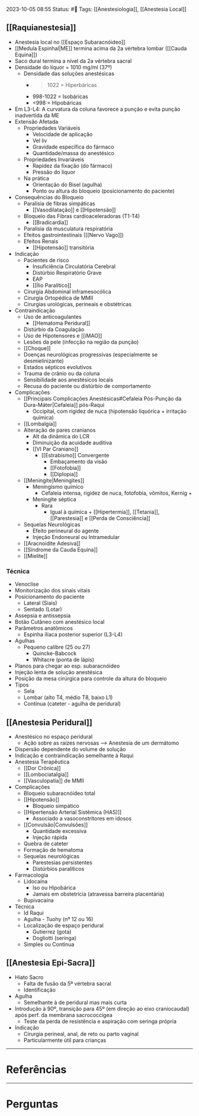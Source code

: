 2023-10-05 08:55
Status: #🌱 
Tags: [[Anestesiologia]], [[Anestesia Local]]
<br/>
## [[Raquianestesia]]
- Anestesia local no [[Espaço Subaracnóideo]]
- [[Medula Espinhal|ME]] termina  acima da 2a vértebra lombar ([[Cauda Equina]])
- Saco dural termina a nível da 2a vértebra sacral
- Densidade do líquor = 1010 mg/ml (37º)
	- Densidade das soluções anestésicas
		- >1022 = Hiperbáricas
		- 998-1022 = Isobáricas
		- <998 = Hipobáricas
- Em L3-L4: A curvatura da coluna favorece a punção e evita punção inadvertida da ME
- Extensão Afetada
	- Propriedades Variáveis
		- Velocidade de aplicação
		- Vel liv
		- Gravidade específica do fármaco
		- Quantidade/massa do anestésico
	- Propriedades Invariáveis
		- Rapidez da fixação (do fármaco)
		- Pressão do líquor
	- Na prática
		- Orientação do Bisel (agulha)
		- Ponto ou altura do bloqueio (posicionamento do paciente)
- Consequências do Bloqueio
	- Paralisia de fibras simpáticas
		- [[Vasodilatação]] e [[Hipotensão]]
	- Bloqueio das Fibras cardioaceleradoras (T1-T4)
		- [[Bradicardia]]
	- Paralisia da musculatura respiratória
	- Efeitos gastrointestinais ([[Nervo Vago]])
	- Efeitos Renais
		- [[Hipotensão]] transitória
- Indicação
	- Pacientes de risco
		- Insuficiência Circulatória Cerebral
		- Distúrbio Respiratório Grave
		- EAP
		- [[Ílio Paralítico]]
	- Cirurgia Abdominal inframesocólica
	- Cirurgia Ortopédica de MMII
	- Cirurgias urológicas, perineais e obstétricas
- Contraindicação
	- Uso de anticoagulantes
		- [[Hematoma Peridural]]
	- Distúrbio da Coagulação
	- Uso de Hipotensores e [[iMAO]]
	- Lesões da pele (infecção na região da punção)
	- [[Choque]]
	- Doenças neurológicas progressivas (especialmente se desmielinizante)
	- Estados sépticos evolutivos
	- Trauma de crânio ou da coluna
	- Sensibilidade aos anestésicos locais
	- Recusa do paciente ou distúrbio de comportamento
- Complicações
	- [[Principais Complicações Anestésicas#Cefaleia Pós-Punção da Dura-Máter|Cefaleia]] pós-Raqui
		- Occipital, com rigidez de nuca (hipotensão liquórica + irritação química)
	- [[Lombalgia]]
	- Alteração de pares cranianos
		- Alt da dinâmica do LCR
		- Diminuição da acuidade auditiva
		- [[VI Par Craniano]]
			- [[Estrabismo]] Convergente
				- Embaçamento da visão
				- [[Fotofobia]]
				- [[Diplopia]]
	- [[Meningite|Meningites]]
		- Meningismo químico
			- Cefaleia intensa, rigidez de nuca, fotofobia, vômitos, Kernig + 
		- Meningite séptica
			- Rara
				- Igual à química + [[Hipertermia]], [[Tetania]], [[Parestesia]] e [[Perda de Consciência]]
	- Sequelas Neurológicas
		- Efeito perineural do agente
		- Injeção Endoneural ou Intramedular
	- [[Aracnoidite Adesiva]]
	- [[Síndrome da Cauda Equina]]
	- [[Mielite]]
### Técnica
- Venoclise
- Monitorização dos sinais vitais
- Posicionamento do paciente
	- Lateral (Siais)
	- Sentado (Lotar)
- Assepsia e antissepsia
- Botão Cutâneo com anestésico local
- Parâmetros anatômicos
	- Espinha ilíaca posterior superior (L3-L4)
- Agulhas 
	- Pequeno calibre (25 ou 27)
		- Quincke-Babcock
		- Whitacre (ponta de lápis)
- Planos para chegar ao esp. subaracnóideo
- Injeção lenta de solução anestésica
- Posição da mesa cirúrgica para controle da altura do bloqueio
- Tipos
	- Sela
	- Lombar (alto T4, médio T8, baixo L1)
	- Contínua (cateter - agulha de peridural)
## [[Anestesia Peridural]]
- Anestésico no espaço peridural
	- Ação sobre as raízes nervosas --> Anestesia de um dermátomo
- Dispersão dependente do volume de solução
- Indicação e contraindicação semelhante à Raqui
- Anestesia Terapêutica
	- [[Dor Crônica]]
	- [[Lombociatalgia]]
	- [[Vasculopatia]] de MMII
- Complicações
	- Bloqueio subaracnóideo total
	- [[Hipotensão]]
		- Bloqueio simpático
	- [[Hipertensão Arterial Sistêmica (HAS)]]
		- Associado a vasoconstritores em idosos
	- [[Convulsão|Convulsões]]
		- Quantidade excessiva
		- Injeção rápida
	- Quebra de cateter
	- Formação de hematoma
	- Sequelas neurológicas
		- Parestesias persistentes
		- Distúrbios paralíticos
- Farmacologia
	- Lidocaína
		- Iso ou Hipobárica
		- Jamais em obstetrícia (atravessa barreira placentária)
	- Bupivacaína
- Técnica
	- Id Raqui
	- Agulha - Tuohy (nº 12 ou 16)
	- Localização de espaço peridural
		- Gutierrez (gota)
		- Dogliotti (seringa)
	- Simples ou Contínua
## [[Anestesia Epi-Sacra]]
- Hiato Sacro
	- Falta de fusão da 5ª vértebra sacral
	- Identificação
- Agulha
	- Semelhante à de peridural mas mais curta
- Introdução à 90º, transição para 45º (em direção ao eixo craniocaudal) após perf. da membrana sacrococcígea
	- Teste da perda de resistência e aspiração com seringa própria
- Indicação
	- Cirurgia perineal, anal, de reto ou parto vaginal
	- Particularmente útil para crianças
____
# Referências
---
# Perguntas

